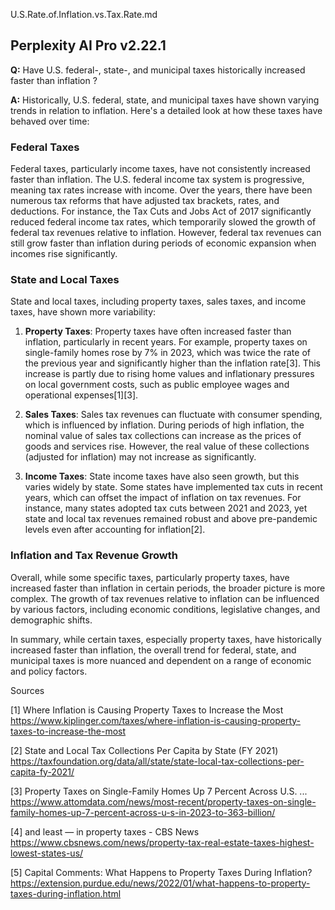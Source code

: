 U.S.Rate.of.Inflation.vs.Tax.Rate.md

## Perplexity AI Pro v2.22.1 

**Q:** Have U.S. federal-, state-, and municipal taxes historically increased faster than inflation ?

**A:** Historically, U.S. federal, state, and municipal taxes have shown varying trends in relation to inflation. Here's a detailed look at how these taxes have behaved over time:

### Federal Taxes
Federal taxes, particularly income taxes, have not consistently increased faster than inflation. The U.S. federal income tax system is progressive, meaning tax rates increase with income. Over the years, there have been numerous tax reforms that have adjusted tax brackets, rates, and deductions. For instance, the Tax Cuts and Jobs Act of 2017 significantly reduced federal income tax rates, which temporarily slowed the growth of federal tax revenues relative to inflation. However, federal tax revenues can still grow faster than inflation during periods of economic expansion when incomes rise significantly.

### State and Local Taxes
State and local taxes, including property taxes, sales taxes, and income taxes, have shown more variability:

1. **Property Taxes**: Property taxes have often increased faster than inflation, particularly in recent years. For example, property taxes on single-family homes rose by 7% in 2023, which was twice the rate of the previous year and significantly higher than the inflation rate[3]. This increase is partly due to rising home values and inflationary pressures on local government costs, such as public employee wages and operational expenses[1][3].

2. **Sales Taxes**: Sales tax revenues can fluctuate with consumer spending, which is influenced by inflation. During periods of high inflation, the nominal value of sales tax collections can increase as the prices of goods and services rise. However, the real value of these collections (adjusted for inflation) may not increase as significantly.

3. **Income Taxes**: State income taxes have also seen growth, but this varies widely by state. Some states have implemented tax cuts in recent years, which can offset the impact of inflation on tax revenues. For instance, many states adopted tax cuts between 2021 and 2023, yet state and local tax revenues remained robust and above pre-pandemic levels even after accounting for inflation[2].

### Inflation and Tax Revenue Growth
Overall, while some specific taxes, particularly property taxes, have increased faster than inflation in certain periods, the broader picture is more complex. The growth of tax revenues relative to inflation can be influenced by various factors, including economic conditions, legislative changes, and demographic shifts.

In summary, while certain taxes, especially property taxes, have historically increased faster than inflation, the overall trend for federal, state, and municipal taxes is more nuanced and dependent on a range of economic and policy factors.


Sources

[1] Where Inflation is Causing Property Taxes to Increase the Most https://www.kiplinger.com/taxes/where-inflation-is-causing-property-taxes-to-increase-the-most

[2] State and Local Tax Collections Per Capita by State (FY 2021) https://taxfoundation.org/data/all/state/state-local-tax-collections-per-capita-fy-2021/

[3] Property Taxes on Single-Family Homes Up 7 Percent Across U.S. ... https://www.attomdata.com/news/most-recent/property-taxes-on-single-family-homes-up-7-percent-across-u-s-in-2023-to-363-billion/

[4] and least — in property taxes - CBS News https://www.cbsnews.com/news/property-tax-real-estate-taxes-highest-lowest-states-us/

[5] Capital Comments: What Happens to Property Taxes During Inflation? https://extension.purdue.edu/news/2022/01/what-happens-to-property-taxes-during-inflation.html


